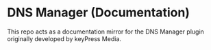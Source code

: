 # DNS Manager (Documentation)
This repo acts as a documentation mirror for the DNS Manager plugin originally developed by keyPress Media.
